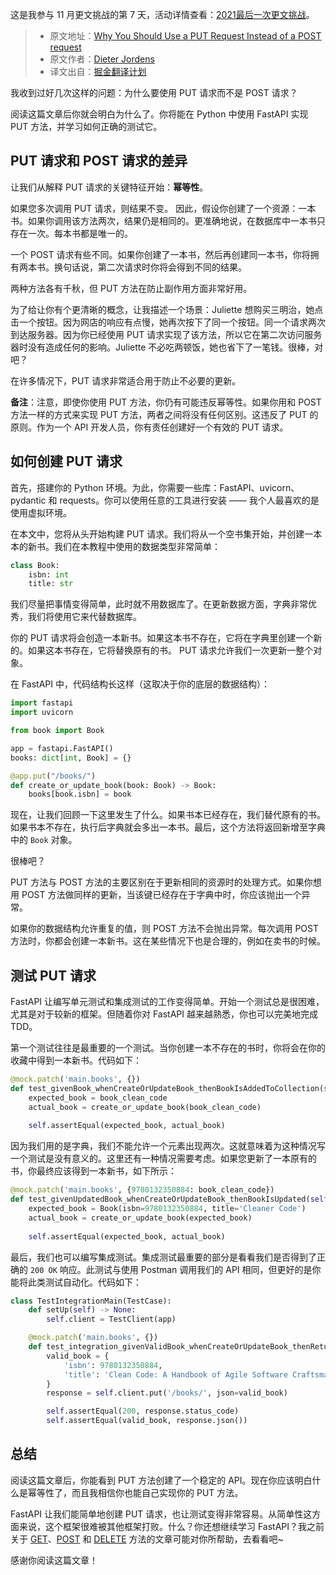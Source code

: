 这是我参与 11 月更文挑战的第 7 天，活动详情查看：[2021最后一次更文挑战](https://juejin.cn/post/7023643374569816095/)。

> - 原文地址：[Why You Should Use a PUT Request Instead of a POST request](https://betterprogramming.pub/why-you-should-use-a-put-request-instead-of-a-post-request-13b593b6e67c)
> - 原文作者：[Dieter Jordens](https://dieterjordens.medium.com/)
> - 译文出自：[掘金翻译计划](https://juejin.cn/translate)

我收到过好几次这样的问题：为什么要使用 PUT 请求而不是 POST 请求？

阅读这篇文章后你就会明白为什么了。你将能在 Python 中使用 FastAPI 实现 PUT 方法，并学习如何正确的测试它。

## PUT 请求和 POST 请求的差异

让我们从解释 PUT 请求的关键特征开始：**幂等性**。

如果您多次调用 PUT 请求，则结果不变。 因此，假设你创建了一个资源：一本书。如果你调用该方法两次，结果仍是相同的。更准确地说，在数据库中一本书只存在一次。每本书都是唯一的。

一个 POST 请求有些不同。如果你创建了一本书，然后再创建同一本书，你将拥有两本书。换句话说，第二次请求时你将会得到不同的结果。

两种方法各有千秋，但 PUT 方法在防止副作用方面非常好用。

为了给让你有个更清晰的概念，让我描述一个场景：Juliette 想购买三明治，她点击一个按钮。因为网店的响应有点慢，她再次按下了同一个按钮。同一个请求两次到达服务器。因为你已经使用 PUT 请求实现了该方法，所以它在第二次访问服务器时没有造成任何的影响。Juliette 不必吃两顿饭，她也省下了一笔钱。很棒，对吧？

在许多情况下，PUT 请求非常适合用于防止不必要的更新。

**备注**：注意，即使你使用 PUT 方法，你仍有可能违反幂等性。如果你用和 POST 方法一样的方式来实现 PUT 方法，两者之间将没有任何区别。这违反了 PUT 的原则。作为一个 API 开发人员，你有责任创建好一个有效的 PUT 请求。

## 如何创建 PUT 请求

首先，搭建你的 Python 环境。为此，你需要一些库：FastAPI、uvicorn、pydantic 和 requests。你可以使用任意的工具进行安装 —— 我个人最喜欢的是使用虚拟环境。

在本文中，您将从头开始构建 PUT 请求。我们将从一个空书集开始，并创建一本本的新书。我们在本教程中使用的数据类型非常简单：

```python
class Book:
    isbn: int
    title: str
```

我们尽量把事情变得简单，此时就不用数据库了。在更新数据方面，字典非常优秀，我们将使用它来代替数据库。

你的 PUT 请求将会创造一本新书。如果这本书不存在，它将在字典里创建一个新的。如果这本书存在，它将替换原有的书。 PUT 请求允许我们一次更新一整个对象。

在 FastAPI 中，代码结构长这样（这取决于你的底层的数据结构）：

```python
import fastapi
import uvicorn

from book import Book

app = fastapi.FastAPI()
books: dict[int, Book] = {}

@app.put("/books/")
def create_or_update_book(book: Book) -> Book:
    books[book.isbn] = book
```

现在，让我们回顾一下这里发生了什么。如果书本已经存在，我们替代原有的书。如果书本不存在，执行后字典就会多出一本书。最后，这个方法将返回新增至字典中的 `Book` 对象。

很棒吧？

PUT 方法与 POST 方法的主要区别在于更新相同的资源时的处理方式。如果你想用 POST 方法做同样的更新，当该键已经存在于字典中时，你应该抛出一个异常。

如果你的数据结构允许重复的值，则 POST 方法不会抛出异常。每次调用 POST 方法时，你都会创建一本新书。这在某些情况下也是合理的，例如在卖书的时候。

## 测试 PUT 请求

FastAPI 让编写单元测试和集成测试的工作变得简单。开始一个测试总是很困难，尤其是对于较新的框架。但随着你对 FastAPI 越来越熟悉，你也可以完美地完成 TDD。

第一个测试往往是最重要的一个测试。当你创建一本不存在的书时，你将会在你的收藏中得到一本新书。代码如下：

```python
@mock.patch('main.books', {})
def test_givenBook_whenCreateOrUpdateBook_thenBookIsAddedToCollection(self) -> None:
    expected_book = book_clean_code
    actual_book = create_or_update_book(book_clean_code)
    
    self.assertEqual(expected_book, actual_book)
```

因为我们用的是字典，我们不能允许一个元素出现两次。这就意味着为这种情况写一个测试是没有意义的。这里还有一种情况需要考虑。如果您更新了一本原有的书，你最终应该得到一本新书，如下所示：

```python
@mock.patch('main.books', {9780132350884: book_clean_code})
def test_givenUpdatedBook_whenCreateOrUpdateBook_thenBookIsUpdated(self) -> None:
    expected_book = Book(isbn=9780132350884, title='Cleaner Code')
    actual_book = create_or_update_book(expected_book)
    
    self.assertEqual(expected_book, actual_book)
```

最后，我们也可以编写集成测试。集成测试最重要的部分是看看我们是否得到了正确的 `200 OK` 响应。此测试与使用 Postman 调用我们的 API 相同，但更好的是你能将此类测试自动化。代码如下：

```python
class TestIntegrationMain(TestCase):
    def setUp(self) -> None:
        self.client = TestClient(app)

    @mock.patch('main.books', {})
    def test_integration_givenValidBook_whenCreateOrUpdateBook_thenReturnCreatedBook(self) -> None:
        valid_book = {
            'isbn': 9780132350884,
            'title': 'Clean Code: A Handbook of Agile Software Craftsmanship'
        }
        response = self.client.put('/books/', json=valid_book)

        self.assertEqual(200, response.status_code)
        self.assertEqual(valid_book, response.json())
```

## 总结

阅读这篇文章后，你能看到 PUT 方法创建了一个稳定的 API。现在你应该明白什么是幂等性了，而且我相信你也能自己实现你的 PUT 方法。

FastAPI 让我们能简单地创建 PUT 请求，也让测试变得非常容易。从简单性这方面来说，这个框架很难被其他框架打败。什么？你还想继续学习 FastAPI？我之前关于 [GET](https://medium.com/p/ecdc794b0cf)、[POST](https://medium.com/p/3dbd017dd998) 和 [DELETE](https://medium.com/p/b4577f9bcb77) 方法的文章可能对你所帮助，去看看吧~

感谢你阅读这篇文章！